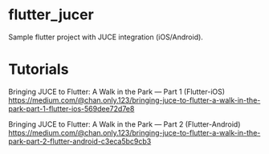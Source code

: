# flutter_jucer

Sample flutter project with JUCE integration (iOS/Android).

# Tutorials

Bringing JUCE to Flutter: A Walk in the Park — Part 1 (Flutter-iOS) <br />
https://medium.com/@chan.only.123/bringing-juce-to-flutter-a-walk-in-the-park-part-1-flutter-ios-569dee72d7e8

Bringing JUCE to Flutter: A Walk in the Park — Part 2 (Flutter-Android) <br />
https://medium.com/@chan.only.123/bringing-juce-to-flutter-a-walk-in-the-park-part-2-flutter-android-c3eca5bc9cb3

